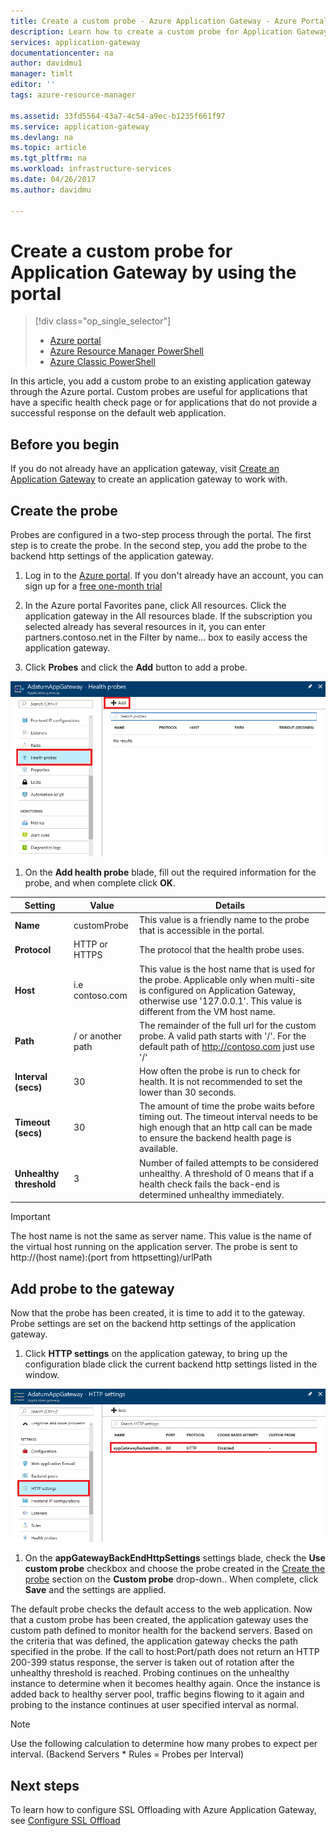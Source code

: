 ```yaml
---
title: Create a custom probe - Azure Application Gateway - Azure Portal | Microsoft Docs
description: Learn how to create a custom probe for Application Gateway by using the portal
services: application-gateway
documentationcenter: na
author: davidmu1
manager: timlt
editor: ''
tags: azure-resource-manager

ms.assetid: 33fd5564-43a7-4c54-a9ec-b1235f661f97
ms.service: application-gateway
ms.devlang: na
ms.topic: article
ms.tgt_pltfrm: na
ms.workload: infrastructure-services
ms.date: 04/26/2017
ms.author: davidmu

---
```

# Create a custom probe for Application Gateway by using the portal

> [!div class="op_single_selector"]
> * [Azure portal](application-gateway-create-probe-portal.md)
> * [Azure Resource Manager PowerShell](application-gateway-create-probe-ps.md)
> * [Azure Classic PowerShell](application-gateway-create-probe-classic-ps.md)

In this article, you add a custom probe to an existing application gateway through the Azure portal. Custom probes are useful for applications that have a specific health check page or for applications that do not provide a successful response on the default web application.

## Before you begin

If you do not already have an application gateway, visit [Create an Application Gateway](application-gateway-create-gateway-portal.md) to create an application gateway to work with.

## <a name="createprobe"></a>Create the probe

Probes are configured in a two-step process through the portal. The first step is to create the probe. In the second step, you add the probe to the backend http settings of the application gateway.

1. Log in to the [Azure portal](https://portal.azure.com). If you don't already have an account, you can sign up for a [free one-month trial](https://azure.microsoft.com/free)

1. In the Azure portal Favorites pane, click All resources. Click the application gateway in the All resources blade. If the subscription you selected already has several resources in it, you can enter partners.contoso.net in the Filter by name… box to easily access the application gateway.

1. Click **Probes** and click the **Add** button to add a probe.

  ![Add Probe blade with information filled out][1]

1. On the **Add health probe** blade, fill out the required information for the probe, and when complete click **OK**.

  |**Setting** | **Value** | **Details**|
  |---|---|---|
  |**Name**|customProbe|This value is a friendly name to the probe that is accessible in the portal.|
  |**Protocol**|HTTP or HTTPS | The protocol that the health probe uses.|
  |**Host**|i.e contoso.com|This value is the host name that is used for the probe. Applicable only when multi-site is configured on Application Gateway, otherwise use '127.0.0.1'. This value is different from the VM host name.|
  |**Path**|/ or another path|The remainder of the full url for the custom probe. A valid path starts with '/'. For the default path of http://contoso.com just use '/' |
  |**Interval (secs)**|30|How often the probe is run to check for health. It is not recommended to set the lower than 30 seconds.|
  |**Timeout (secs)**|30|The amount of time the probe waits before timing out. The timeout interval needs to be high enough that an http call can be made to ensure the backend health page is available.|
  |**Unhealthy threshold**|3|Number of failed attempts to be considered unhealthy. A threshold of 0 means that if a health check fails the back-end is determined unhealthy immediately.|

  > [!IMPORTANT]
  > The host name is not the same as server name. This value is the name of the virtual host running on the application server. The probe is sent to http://(host name):(port from httpsetting)/urlPath

## Add probe to the gateway

Now that the probe has been created, it is time to add it to the gateway. Probe settings are set on the backend http settings of the application gateway.

1. Click **HTTP settings** on the application gateway, to bring up the configuration blade click the current backend http settings listed in the window.

  ![https settings window][2]

1. On the **appGatewayBackEndHttpSettings** settings blade, check the **Use custom probe** checkbox and choose the probe created in the [Create the probe](#createprobe) section on the **Custom probe** drop-down..
When complete, click **Save** and the settings are applied.

The default probe checks the default access to the web application. Now that a custom probe has been created, the application gateway uses the custom path defined to monitor health for the backend servers. Based on the criteria that was defined, the application gateway checks the path specified in the probe. If the call to host:Port/path does not return an HTTP 200-399 status response, the server is taken out of rotation after the unhealthy threshold is reached. Probing continues on the unhealthy instance to determine when it becomes healthy again. Once the instance is added back to healthy server pool, traffic begins flowing to it again and probing to the instance continues at user specified interval as normal.

> [!NOTE]
> Use the following calculation to determine how many probes to expect per interval. (Backend Servers * Rules = Probes per Interval)

## Next steps

To learn how to configure SSL Offloading with Azure Application Gateway, see [Configure SSL Offload](application-gateway-ssl-portal.md)

[1]: ./media/application-gateway-create-probe-portal/figure1.png
[2]: ./media/application-gateway-create-probe-portal/figure2.png

